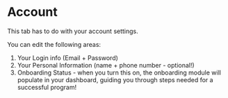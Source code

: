 # Account

This tab has to do with your account settings.&#x20;

You can edit the following areas:

1. Your Login info (Email + Password)
2. Your Personal Information (name + phone number - optional!)
3. Onboarding Status - when you turn this on, the onboarding module will populate in your dashboard, guiding you through steps needed for a successful program!&#x20;

